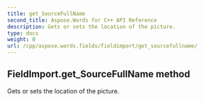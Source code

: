 ```yaml
---
title: get_SourceFullName
second_title: Aspose.Words for C++ API Reference
description: Gets or sets the location of the picture. 
type: docs
weight: 0
url: /cpp/aspose.words.fields/fieldimport/get_sourcefullname/
---
```

## FieldImport.get_SourceFullName method


Gets or sets the location of the picture.

